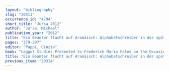 ```yaml
---
layout: "bibliography"
slug: "20311"
occurrence_id: "4794"
short_title: "Jursa 2012"
author: "Jursa, Michael"
publication_year: "2012"
title: "Ein Beamter flucht auf Aramäisch: Alphabetschreiber in der spätbabylonischen Epistolographie und die Rolle des Aramäischen in der babylonischen Verwaltung des sechsten Jahrhunderts v. Chr."
pages: "379-397"
editor: "Pappi, Cinzia"
book: "Leggo! Studies Presented to Frederick Mario Fales on the Occasion of His 65th Birthday, Leipziger Altorientalische Studien 2 (Wiesbaden)"
title: "Ein Beamter flucht auf Aramäisch: Alphabetschreiber in der spätbabylonischen Epistolographie und die Rolle des Aramäischen in der babylonischen Verwaltung des sechsten Jahrhunderts v. Chr."
previous_item: "20314"
---
```

